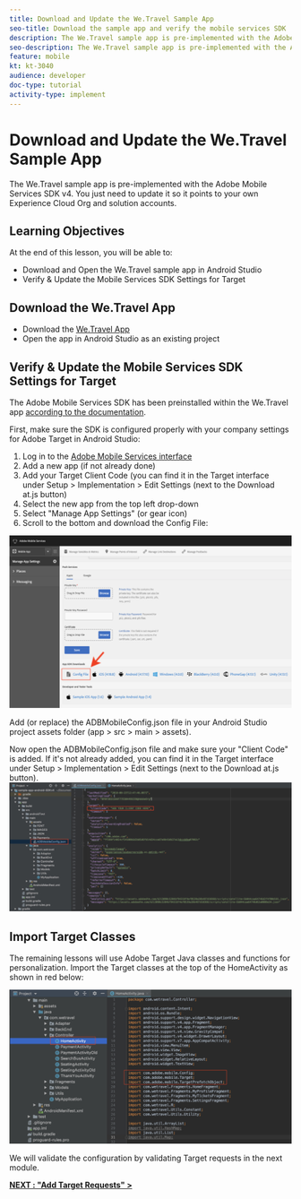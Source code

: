 ```yaml
---
title: Download and Update the We.Travel Sample App
seo-title: Download the sample app and verify the mobile services SDK
description: The We.Travel sample app is pre-implemented with the Adobe Mobile Services SDK v4. You just need to update it so it points to your own Experience Cloud Org and solution accounts.   
seo-description: The We.Travel sample app is pre-implemented with the Adobe Mobile Services SDK v4. You just need to update it so it points to your own Experience Cloud Org and solution accounts.
feature: mobile
kt: kt-3040
audience: developer
doc-type: tutorial
activity-type: implement
---
```


# Download and Update the We.Travel Sample App

The We.Travel sample app is pre-implemented with the Adobe Mobile Services SDK v4. You just need to update it so it points to your own Experience Cloud Org and solution accounts.

## Learning Objectives

At the end of this lesson, you will be able to:

* Download and Open the We.Travel sample app in Android Studio
* Verify & Update the Mobile Services SDK Settings for Target

## Download the We.Travel App

* Download the [We.Travel App](https://github.com/adobe-target/sample-app-android/tree/SDKv4)
* Open the app in Android Studio as an existing project

## Verify & Update the Mobile Services SDK Settings for Target

The Adobe Mobile Services SDK has been preinstalled within the We.Travel app [according to the documentation](https://docs.adobe.com/content/help/en/mobile-services/android/getting-started-android/requirements.html).

First, make sure the SDK is configured properly with your company settings for Adobe Target in Android Studio:

1. Log in to the [Adobe Mobile Services interface](https://mobilemarketing.adobe.com)
2. Add a new app (if not already done)
3. Add your Target Client Code (you can find it in the Target interface under Setup > Implementation > Edit Settings (next to the Download at.js button)
4. Select the new app from the top left drop-down
5. Select "Manage App Settings" (or gear icon)
6. Scroll to the bottom and download the Config File:

![Download the Config File](assets/config_file.jpg)

Add (or replace) the ADBMobileConfig.json file in your Android Studio project assets folder (app > src > main > assets).

Now open the ADBMobileConfig.json file and make sure your "Client Code" is added. If it's not already added, you can find it in the Target interface under Setup > Implementation > Edit Settings (next to the Download at.js button).
![Download the Config File](assets/client_code.jpg)

## Import Target Classes

The remaining lessons will use Adobe Target Java classes and functions for personalization. Import the Target classes at the top of the HomeActivity as shown in red below:

![Import the Target Classes](assets/import.jpg)

We will validate the configuration by validating Target requests in the next module.

**[NEXT : "Add Target Requests" >](add-requests.md)**
